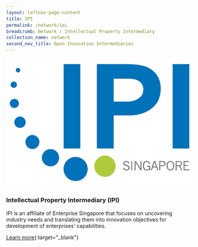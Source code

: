 ```yaml
---
layout: leftnav-page-content
title: IPI
permalink: /network/ipi
breadcrumb: Network / Intellectual Property Intermediary
collection_name: network
second_nav_title: Open Innovation Intermediaries
---
```

<div class="networklogo">
<a href="https://www.ipi-singapore.org?utm_source=openinnovationnetwork.sg&utm_medium=referral">
<img src="/images/partners/IPI-logo.jpg" alt="1">
</a>
  </div>

<h3>Intellectual Property Intermediary (IPI)</h3>

IPI is an affiliate of Enterprise Singapore that focuses on uncovering industry needs and translating them into innovation objectives for development of enterprises’ capabilities.

[Learn more](https://www.ipi-singapore.org?utm_source=openinnovationnetwork.sg&utm_medium=referral){:target="_blank"}
